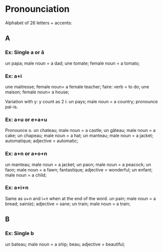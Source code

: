 # Pronounciation

Alphabet of 26 letters + accents:
## A

### Ex: Single a or â
un papa; male noun = a dad;
une tomate; female noun = a tomato;

### Ex: a+i
une maitresse; female noun= a female teacher;
faire: verb = to do;
une maison; female noun= a house;

Variation with y: y count as 2 i:
un pays; male noun = a country;
pronounce pai-is.

### Ex: a+u or e+a+u
Pronounce o.
un chateau; male noun = a castle;
un gâteau; male noun = a cake;
un chapeau; male noun = a hat;
un manteau; male noun = a jacket;
automatique; adjective = automatic;

### Ex: a+n or a+o+n
un manteau; male noun = a jacket;
un paon; male noun = a peacock;
un faon; male noun = a fawn;
fantastique; adjective = wonderful;
un enfant; male noun = a child;

### Ex: a+i+n
Same as u+n and i+n when at the end of the word.
un pain; male noun = a bread;
sain(e); adjective = sane;
un train; male noun = a train;

## B

### Ex: Single b
un bateau; male noun = a ship;
beau; adjective = beautiful;

